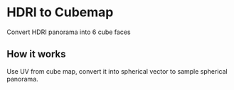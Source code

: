 HDRI to Cubemap
===============
Convert HDRI panorama into 6 cube faces

How it works
---
Use UV from cube map, convert it into spherical vector to sample spherical panorama.
